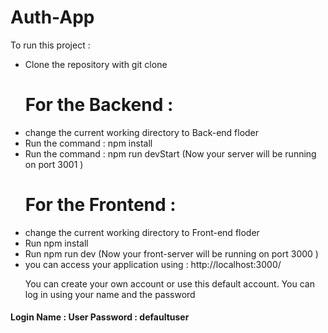 # Auth-App
To run this project : 
<ul>
    <li> Clone the repository with git clone </li>
    <h1> For the Backend :  </h1>
    <li> change the current working directory to Back-end floder </li>
    <li> Run the command :  npm install </li>
    <li> Run the command : npm run devStart (Now your server will be running on port 3001 )</li>
    <h1> For the Frontend :  </h1>
    <li> change the current working directory to Front-end floder </li>
    <li> Run npm install </li>
    <li> Run npm run dev (Now your front-server will be running on port 3000 ) </li>
    <li>you can access your application using : http://localhost:3000/</li>
    <p>You can create your own account or use this default account. You can log in using your name and the password</p>
</ul>
<h4>
        Login Name : User
        Password : defaultuser
</h4>
